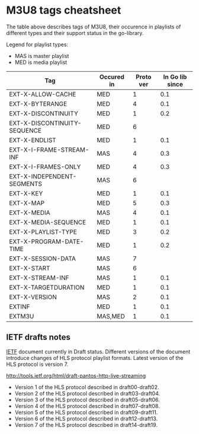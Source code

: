 <!--*- mode:markdown;mode:orgtbl -*-->

<!---
 Part of M3U8 parser & generator library.
 This doc explaines M3U8 tag occurence in different versions
 of HLS protocol and their status in Go library.

 Copyright 2013-2016 The Project Developers.
 See the AUTHORS and LICENSE files at the top-level directory of this distribution
 and at https://github.com/grglnd/m3u8/

 ॐ तारे तुत्तारे तुरे स्व
-->

M3U8 tags cheatsheet
====================

The table above describes tags of M3U8, their occurence in playlists of different types and their support status
in the go-library.

Legend for playlist types:

* MAS is master playlist
* MED is media playlist

<!--- Note: markdown table below prepared in Emacs Orgmode and automatically converted to Github Markdown format -->

<!--- BEGIN RECEIVE ORGTBL specs -->
| Tag | Occured in | Proto ver | In Go lib since |
|---|---|---|---|
| EXT-X-ALLOW-CACHE | MED | 1 | 0.1 |
| EXT-X-BYTERANGE | MED | 4 | 0.1 |
| EXT-X-DISCONTINUITY | MED | 1 | 0.2 |
| EXT-X-DISCONTINUITY-SEQUENCE | MED | 6 |  |
| EXT-X-ENDLIST | MED | 1 | 0.1 |
| EXT-X-I-FRAME-STREAM-INF | MAS | 4 | 0.3 |
| EXT-X-I-FRAMES-ONLY | MED | 4 | 0.3 |
| EXT-X-INDEPENDENT-SEGMENTS | MAS | 6 |  |
| EXT-X-KEY | MED | 1 | 0.1 |
| EXT-X-MAP | MED | 5 | 0.3 |
| EXT-X-MEDIA | MAS | 4 | 0.1 |
| EXT-X-MEDIA-SEQUENCE | MED | 1 | 0.1 |
| EXT-X-PLAYLIST-TYPE | MED | 3 | 0.2 |
| EXT-X-PROGRAM-DATE-TIME | MED | 1 | 0.2 |
| EXT-X-SESSION-DATA | MAS | 7 |  |
| EXT-X-START | MAS | 6 |  |
| EXT-X-STREAM-INF | MAS | 1 | 0.1 |
| EXT-X-TARGETDURATION | MED | 1 | 0.1 |
| EXT-X-VERSION | MAS | 2 | 0.1 |
| EXTINF | MED | 1 | 0.1 |
| EXTM3U | MAS,MED | 1 | 0.1 |
<!--- END RECEIVE ORGTBL specs -->

<!---
#+ORGTBL: SEND specs orgtbl-to-gfm
| Tag                          | Occured in | Proto ver | In Go lib since |
|------------------------------+------------+-----------+-----------------|
|                              |            | <l>       | <l>             |
| EXT-X-ALLOW-CACHE            | MED        | 1         | 0.1             |
| EXT-X-BYTERANGE              | MED        | 4         | 0.1             |
| EXT-X-DISCONTINUITY          | MED        | 1         | 0.2             |
| EXT-X-DISCONTINUITY-SEQUENCE | MED        | 6         |                 |
| EXT-X-ENDLIST                | MED        | 1         | 0.1             |
| EXT-X-I-FRAME-STREAM-INF     | MAS        | 4         | 0.3             |
| EXT-X-I-FRAMES-ONLY          | MED        | 4         | 0.3             |
| EXT-X-INDEPENDENT-SEGMENTS   | MAS        | 6         |                 |
| EXT-X-KEY                    | MED        | 1         | 0.1             |
| EXT-X-MAP                    | MED        | 5         | 0.3             |
| EXT-X-MEDIA                  | MAS        | 4         | 0.1             |
| EXT-X-MEDIA-SEQUENCE         | MED        | 1         | 0.1             |
| EXT-X-PLAYLIST-TYPE          | MED        | 3         | 0.2             |
| EXT-X-PROGRAM-DATE-TIME      | MED        | 1         | 0.2             |
| EXT-X-SESSION-DATA           | MAS        | 7         |                 |
| EXT-X-START                  | MAS        | 6         |                 |
| EXT-X-STREAM-INF             | MAS        | 1         | 0.1             |
| EXT-X-TARGETDURATION         | MED        | 1         | 0.1             |
| EXT-X-VERSION                | MAS        | 2         | 0.1             |
| EXTINF                       | MED        | 1         | 0.1             |
| EXTM3U                       | MAS,MED    | 1         | 0.1             |
-->


IETF drafts notes
-----------------

[IETF](http://ietf.org) document currently in Draft status. Different versions of the document introduce changes of HLS protocol playlist formats. Latest version of the HLS protocol is version 7.

http://tools.ietf.org/html/draft-pantos-http-live-streaming

* Version 1 of the HLS protocol described in draft00-draft02.
* Version 2 of the HLS protocol described in draft03-draft04.
* Version 3 of the HLS protocol described in draft05-draft06.
* Version 4 of the HLS protocol described in draft07-draft08.
* Version 5 of the HLS protocol described in draft09-draft11.
* Version 6 of the HLS protocol described in draft12-draft13.
* Version 7 of the HLS protocol described in draft14-draft19.
